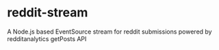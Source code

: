 # reddit-stream

A Node.js based EventSource stream for reddit submissions powered by redditanalytics getPosts API
